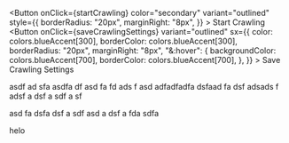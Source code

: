 <Button
onClick={startCrawling}
color="secondary"
variant="outlined"
style={{
  borderRadius: "20px",
  marginRight: "8px",
}} >
Start Crawling
</Button>
<Button
onClick={saveCrawlingSettings}
variant="outlined"
sx={{
  color: colors.blueAccent[300],
  borderColor: colors.blueAccent[300],
  borderRadius: "20px",
  marginRight: "8px",
  "&:hover": {
    backgroundColor: colors.blueAccent[700],
    borderColor: colors.blueAccent[700],
  },
}} >
Save Crawling Settings
</Button>

asdf
ad
sfa
asdfa
df
asd
fa
fd
ads
f
asd
adfadfadfa
dsfaad
fa
dsf
adsads
f
adsf
a
dsf
a
sdf
a
sf




asd
fa
dsfa
dsf
a
sdf
asd
a
dsf
a
fda
sdfa


helo
















